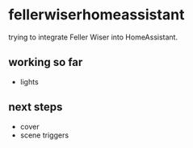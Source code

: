 # fellerwiserhomeassistant
trying to integrate Feller Wiser into HomeAssistant. 
## working so far
- lights
## next steps
- cover
- scene triggers
